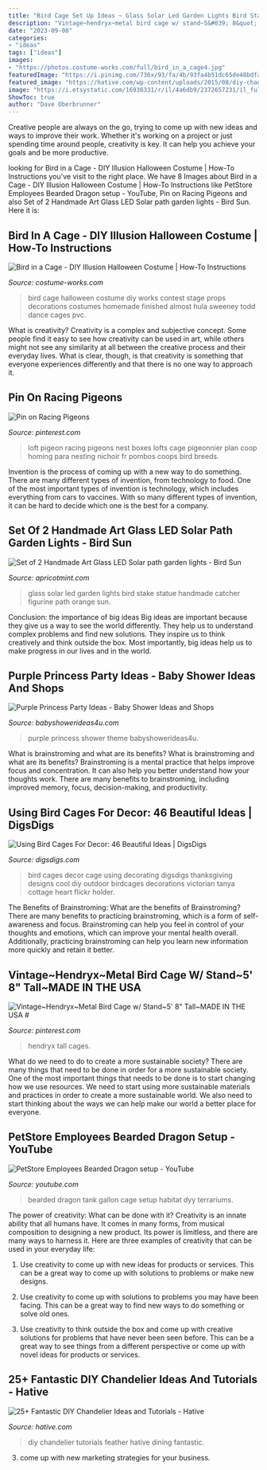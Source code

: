 ```yaml
---
title: "Bird Cage Set Up Ideas ~ Glass Solar Led Garden Lights Bird Stake Statue Handmade Catcher Figurine Path Orange Sun"
description: "Vintage~hendryx~metal bird cage w/ stand~5&#039; 8&quot; tall~made in the usa #"
date: "2023-09-08"
categories:
- "ideas"
tags: ["ideas"]
images:
- "https://photos.costume-works.com/full/bird_in_a_cage4.jpg"
featuredImage: "https://i.pinimg.com/736x/93/fa/4b/93fa4b51dc65de48bdfaf9db3f3a15e3--pigeon-loft-ideas-pigeon-breeds.jpg"
featured_image: "https://hative.com/wp-content/uploads/2015/08/diy-chandelier/1-diy-chandelier-ideas-tutorials.jpg"
image: "https://i.etsystatic.com/16936331/r/il/4a6db9/2372657231/il_fullxfull.2372657231_r8ti.jpg"
ShowToc: true
author: "Dave Oberbrunner"
---
```



Creative people are always on the go, trying to come up with new ideas and ways to improve their work. Whether it's working on a project or just spending time around people, creativity is key. It can help you achieve your goals and be more productive.

	

		
looking for Bird in a Cage - DIY Illusion Halloween Costume | How-To Instructions you've visit to the right place. We have 8 Images about Bird in a Cage - DIY Illusion Halloween Costume | How-To Instructions like PetStore Employees Bearded Dragon setup - YouTube, Pin on Racing Pigeons and also Set of 2 Handmade Art Glass LED Solar path garden lights - Bird Sun. Here it is:
		
    
## Bird In A Cage - DIY Illusion Halloween Costume | How-To Instructions

<img loading=lazy src="https://photos.costume-works.com/full/bird_in_a_cage4.jpg" onerror="this.onerror=null;this.src='https://tse2.mm.bing.net/th?id=OIP.XduqeeT0TmTEpLxfkOwfIAHaJ3&amp;pid=15.1';" alt="Bird in a Cage - DIY Illusion Halloween Costume | How-To Instructions">

_Source: costume-works.com_

>bird cage halloween costume diy works contest stage props decorations costumes homemade finished almost hula sweeney todd dance cages pvc. 

	

What is creativity?
Creativity is a complex and subjective concept. Some people find it easy to see how creativity can be used in art, while others might not see any similarity at all between the creative process and their everyday lives. What is clear, though, is that creativity is something that everyone experiences differently and that there is no one way to approach it.

    
## Pin On Racing Pigeons

<img loading=lazy src="https://i.pinimg.com/736x/93/fa/4b/93fa4b51dc65de48bdfaf9db3f3a15e3--pigeon-loft-ideas-pigeon-breeds.jpg" onerror="this.onerror=null;this.src='https://tse3.mm.bing.net/th?id=OIP.pOpTwXy_aFToKSm2MXsY_QHaF7&amp;pid=15.1';" alt="Pin on Racing Pigeons">

_Source: pinterest.com_

>loft pigeon racing pigeons nest boxes lofts cage pigeonnier plan coop homing para nesting nichoir fr pombos coops bird breeds. 

	

Invention is the process of coming up with a new way to do something. There are many different types of invention, from technology to food. One of the most important types of invention is technology, which includes everything from cars to vaccines. With so many different types of invention, it can be hard to decide which one is the best for a company.

    
## Set Of 2 Handmade Art Glass LED Solar Path Garden Lights - Bird Sun

<img loading=lazy src="https://i.etsystatic.com/16936331/r/il/4a6db9/2372657231/il_fullxfull.2372657231_r8ti.jpg" onerror="this.onerror=null;this.src='https://tse4.mm.bing.net/th?id=OIP.RiW4cexx2ZV1wsumCYLLFQHaJ4&amp;pid=15.1';" alt="Set of 2 Handmade Art Glass LED Solar path garden lights - Bird Sun">

_Source: apricotmint.com_

>glass solar led garden lights bird stake statue handmade catcher figurine path orange sun. 

	

Conclusion: the importance of big ideas
Big ideas are important because they give us a way to see the world differently. They help us to understand complex problems and find new solutions. They inspire us to think creatively and think outside the box. Most importantly, big ideas help us to make progress in our lives and in the world.

    
## Purple Princess Party Ideas - Baby Shower Ideas And Shops

<img loading=lazy src="http://www.babyshowerideas4u.com/wp-content/uploads/2014/01/1488012_649662588413034_1978950162_n.jpg" onerror="this.onerror=null;this.src='https://tse4.mm.bing.net/th?id=OIP.eE-5mRDWDX-ZqIgWhWF1CAHaLH&amp;pid=15.1';" alt="Purple Princess Party Ideas - Baby Shower Ideas and Shops">

_Source: babyshowerideas4u.com_

>purple princess shower theme babyshowerideas4u. 

	

What is brainstroming and what are its benefits?
What is brainstroming and what are its benefits? Brainstroming is a mental practice that helps improve focus and concentration. It can also help you better understand how your thoughts work. There are many benefits to brainstroming, including improved memory, focus, decision-making, and productivity.

    
## Using Bird Cages For Decor: 46 Beautiful Ideas | DigsDigs

<img loading=lazy src="http://www.digsdigs.com/photos/using-bird-cages-for-home-decor-beautiful-ideas-34.jpg" onerror="this.onerror=null;this.src='https://tse4.mm.bing.net/th?id=OIP.vKfGM8PBHlRIb2iud2f4QAHaJ6&amp;pid=15.1';" alt="Using Bird Cages For Decor: 46 Beautiful Ideas | DigsDigs">

_Source: digsdigs.com_

>bird cages decor cage using decorating digsdigs thanksgiving designs cool diy outdoor birdcages decorations victorian tanya cottage heart flickr holder. 

	

The Benefits of Brainstroming: What are the benefits of Brainstroming?
There are many benefits to practicing brainstroming, which is a form of self-awareness and focus. Brainstroming can help you feel in control of your thoughts and emotions, which can improve your mental health overall. Additionally, practicing brainstroming can help you learn new information more quickly and retain it better.

    
## Vintage~Hendryx~Metal Bird Cage W/ Stand~5&#039; 8&quot; Tall~MADE IN THE USA #

<img loading=lazy src="https://i.pinimg.com/736x/63/48/03/634803d6fac69c2b3a2c38d057563c07.jpg" onerror="this.onerror=null;this.src='https://tse4.mm.bing.net/th?id=OIP.UCOlR37jf2zMycXUnUyFcgHaJb&amp;pid=15.1';" alt="Vintage~Hendryx~Metal Bird Cage w/ Stand~5&#039; 8&quot; Tall~MADE IN THE USA #">

_Source: pinterest.com_

>hendryx tall cages. 

	

What do we need to do to create a more sustainable society?
There are many things that need to be done in order for a more sustainable society. One of the most important things that needs to be done is to start changing how we use resources. We need to start using more sustainable materials and practices in order to create a more sustainable world. We also need to start thinking about the ways we can help make our world a better place for everyone.

    
## PetStore Employees Bearded Dragon Setup - YouTube

<img loading=lazy src="http://i.ytimg.com/vi/dyy-_RXQTAQ/maxresdefault.jpg" onerror="this.onerror=null;this.src='https://tse1.mm.bing.net/th?id=OIP.LPCNIfbMlvXFArVOOYaUlQHaEK&amp;pid=15.1';" alt="PetStore Employees Bearded Dragon setup - YouTube">

_Source: youtube.com_

>bearded dragon tank gallon cage setup habitat dyy terrariums. 

	

The power of creativity: What can be done with it?
Creativity is an innate ability that all humans have. It comes in many forms, from musical composition to designing a new product. Its power is limitless, and there are many ways to harness it. Here are three examples of creativity that can be used in your everyday life:
1. Use creativity to come up with new ideas for products or services. This can be a great way to come up with solutions to problems or make new designs.

2. Use creativity to come up with solutions to problems you may have been facing. This can be a great way to find new ways to do something or solve old ones.

3. Use creativity to think outside the box and come up with creative solutions for problems that have never been seen before. This can be a great way to see things from a different perspective or come up with novel ideas for products or services.

    
## 25+ Fantastic DIY Chandelier Ideas And Tutorials - Hative

<img loading=lazy src="https://hative.com/wp-content/uploads/2015/08/diy-chandelier/1-diy-chandelier-ideas-tutorials.jpg" onerror="this.onerror=null;this.src='https://tse2.mm.bing.net/th?id=OIP.FW71EWQz_MigDpV1E_SlCAHaOl&amp;pid=15.1';" alt="25+ Fantastic DIY Chandelier Ideas and Tutorials - Hative">

_Source: hative.com_

>diy chandelier tutorials feather hative dining fantastic. 

	

3. come up with new marketing strategies for your business.

